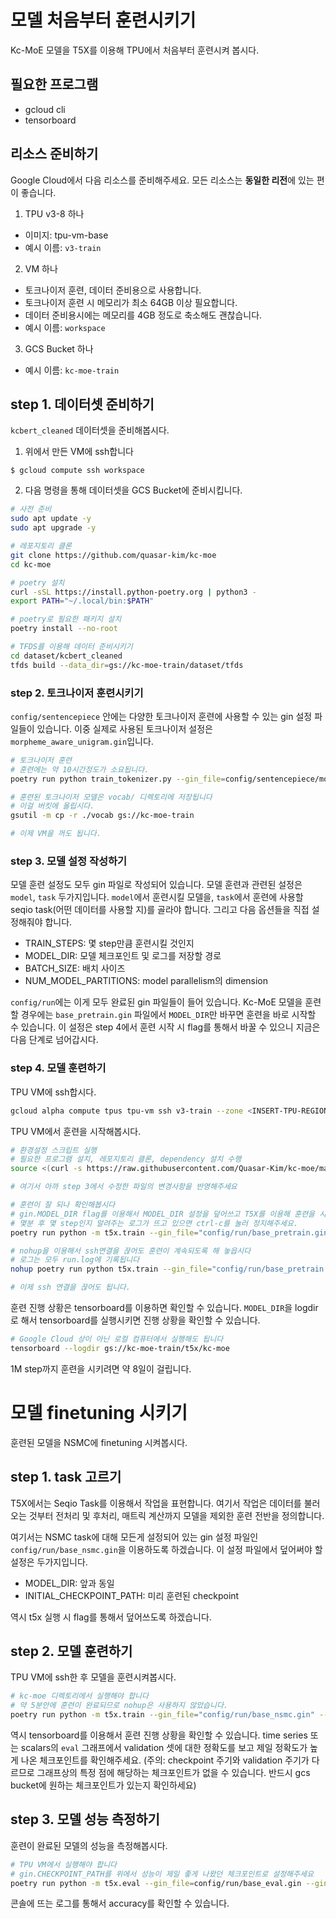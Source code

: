 # 모델 처음부터 훈련시키기
Kc-MoE 모델을 T5X를 이용해 TPU에서 처음부터 훈련시켜 봅시다.

## 필요한 프로그램
- gcloud cli
- tensorboard

## 리소스 준비하기
Google Cloud에서 다음 리소스를 준비해주세요. 모든 리소스는 **동일한 리전**에 있는 편이 좋습니다.
1. TPU v3-8 하나
 * 이미지: tpu-vm-base
 * 예시 이름: `v3-train`
2. VM 하나
 * 토크나이저 훈련, 데이터 준비용으로 사용합니다.
 * 토크나이저 훈련 시 메모리가 최소 64GB 이상 필요합니다.
 * 데이터 준비용시에는 메모리를 4GB 정도로 축소해도 괜찮습니다.
 * 예시 이름: `workspace`
3. GCS Bucket 하나
 * 예시 이름: `kc-moe-train`

## step 1. 데이터셋 준비하기
`kcbert_cleaned` 데이터셋을 준비해봅시다.

1. 위에서 만든 VM에 ssh합니다
```
$ gcloud compute ssh workspace
```
2. 다음 명령을 통해 데이터셋을 GCS Bucket에 준비시킵니다.
```sh
# 사전 준비
sudo apt update -y
sudo apt upgrade -y

# 레포지토리 클론
git clone https://github.com/quasar-kim/kc-moe
cd kc-moe

# poetry 설치
curl -sSL https://install.python-poetry.org | python3 - 
export PATH="~/.local/bin:$PATH"

# poetry로 필요한 패키지 설치
poetry install --no-root

# TFDS를 이용해 데이터 준비시키기
cd dataset/kcbert_cleaned
tfds build --data_dir=gs://kc-moe-train/dataset/tfds
```

### step 2. 토크나이저 훈련시키기
`config/sentencepiece` 안에는 다양한 토크나이저 훈련에 사용할 수 있는 gin 설정 파일들이 있습니다.
이중 실제로 사용된 토크나이저 설정은 `morpheme_aware_unigram.gin`입니다. 

```sh
# 토크나이저 훈련
# 훈련에는 약 10시간정도가 소요됩니다.
poetry run python train_tokenizer.py --gin_file=config/sentencepiece/morpheme_aware_unigram.gin

# 훈련된 토크나이저 모델은 vocab/ 디렉토리에 저장됩니다
# 이걸 버킷에 올립시다.
gsutil -m cp -r ./vocab gs://kc-moe-train

# 이제 VM을 꺼도 됩니다.
```

### step 3. 모델 설정 작성하기
모델 훈련 설정도 모두 gin 파일로 작성되어 있습니다. 모델 훈련과 관련된 설정은 `model`, `task` 두가지입니다. `model`에서 훈련시킬 모델을, `task`에서 훈련에 사용할 seqio task(어떤 데이터를 사용할 지)를 골라야 합니다. 그리고 다음 옵션들을 직접 설정해줘야 합니다.

 * TRAIN_STEPS: 몇 step만큼 훈련시킬 것인지
 * MODEL_DIR: 모델 체크포인트 및 로그를 저장할 경로
 * BATCH_SIZE: 배치 사이즈
 * NUM_MODEL_PARTITIONS: model parallelism의 dimension

`config/run`에는 이게 모두 완료된 gin 파일들이 들어 있습니다. Kc-MoE 모델을 훈련할 경우에는 `base_pretrain.gin` 파일에서 `MODEL_DIR`만 바꾸면 훈련을 바로 시작할 수 있습니다. 이 설정은 step 4에서 훈련 시작 시 flag를 통해서 바꿀 수 있으니 지금은 다음 단계로 넘어갑시다.

### step 4. 모델 훈련하기
TPU VM에 ssh합시다.
```sh
gcloud alpha compute tpus tpu-vm ssh v3-train --zone <INSERT-TPU-REGION>
```

TPU VM에서 훈련을 시작해봅시다.
```sh
# 환경설정 스크립트 실행
# 필요한 프로그램 설치, 레포지토리 클론, dependency 설치 수행
source <(curl -s https://raw.githubusercontent.com/Quasar-Kim/kc-moe/main/tpu-setup.sh)

# 여기서 아까 step 3에서 수정한 파일의 변경사항을 반영해주세요

# 훈련이 잘 되나 확인해봅시다
# gin.MODEL_DIR flag를 이용해서 MODEL_DIR 설정을 덮어쓰고 T5X를 이용해 훈련을 시작합니다
# 몇분 후 몇 step인지 알려주는 로그가 뜨고 있으면 ctrl-c를 눌러 정지해주세요.
poetry run python -m t5x.train --gin_file="config/run/base_pretrain.gin" --gin.MODEL_DIR=\"gs://kc-moe-train/t5x/kc-moe\" --gin_search_paths=./flaxformer

# nohup을 이용해서 ssh연결을 끊어도 훈련이 계속되도록 해 놓읍시다
# 로그는 모두 run.log에 기록됩니다
nohup poetry run python t5x.train --gin_file="config/run/base_pretrain.gin" --gin.MODEL_DIR=\"gs://kc-moe-train/t5x/kc-moe\" --gin_search_paths=./flaxformer &> run.log &

# 이제 ssh 연결을 끊어도 됩니다.
```

훈련 진행 상황은 tensorboard를 이용하면 확인할 수 있습니다. `MODEL_DIR`을 logdir로 해서 tensorboard를 실행시키면 진행 상황을 확인할 수 있습니다.
```sh
# Google Cloud 상이 아닌 로컬 컴퓨터에서 실행해도 됩니다
tensorboard --logdir gs://kc-moe-train/t5x/kc-moe
```

1M step까지 훈련을 시키려면 약 8일이 걸립니다.

# 모델 finetuning 시키기
훈련된 모델을 NSMC에 finetuning 시켜봅시다.

## step 1. task 고르기
T5X에서는 Seqio Task를 이용해서 작업을 표현합니다. 여기서 작업은 데이터를 불러오는 것부터 전처리 및 후처리, 매트릭 계산까지 모델을 제외한 훈련 전반을 정의합니다. 

여기서는 NSMC task에 대해 모든게 설정되어 있는 gin 설정 파일인 `config/run/base_nsmc.gin`을 이용하도록 하겠습니다.
이 설정 파일에서 덮어써야 할 설정은 두가지입니다.

* MODEL_DIR: 앞과 동일
* INITIAL_CHECKPOINT_PATH: 미리 훈련된 checkpoint

역시 t5x 실행 시 flag를 통해서 덮어쓰도록 하겠습니다.

## step 2. 모델 훈련하기
TPU VM에 ssh한 후 모델을 훈련시켜봅시다.
```sh
# kc-moe 디렉토리에서 실행해야 합니다
# 약 5분안에 훈련이 완료되므로 nohup은 사용하지 않았습니다.
poetry run python -m t5x.train --gin_file="config/run/base_nsmc.gin" --gin.MODEL_DIR=\"gs://kc-moe-train/t5x/kc-moe-nsmc\" --gin.INITIAL_CHECKPOINT_PATH=\"gs://kc-moe-train/t5x/kc-moe/checkpoint_1000000\" --gin_search_paths=./flaxformer
```

역시 tensorboard를 이용해서 훈련 진행 상황을 확인할 수 있습니다. time series 또는 scalars의 `eval` 그래프에서 validation 셋에 대한 정확도를 보고 제일 정확도가 높게 나온 체크포인트를 확인해주세요. (주의: checkpoint 주기와 validation 주기가 다르므로 그래프상의 특정 점에 해당하는 체크포인트가 없을 수 있습니다. 반드시 gcs bucket에 원하는 체크포인트가 있는지 확인하세요)

## step 3. 모델 성능 측정하기
훈련이 완료된 모델의 성능을 측정해봅시다.
```sh
# TPU VM에서 실행해야 합니다
# gin.CHECKPOINT_PATH를 위에서 성능이 제일 좋게 나왔던 체크포인트로 설정해주세요
poetry run python -m t5x.eval --gin_file=config/run/base_eval.gin --gin.CHECKPOINT_PATH=\"gs://kc-moe-train/t5x/kc-moe-nsmc/checkpoint_1000050\" --gin.MIXTURE_OR_TASK_NAME=\"nsmc\" --gin_search_paths=./flaxformer
```

콘솔에 뜨는 로그를 통해서 accuracy를 확인할 수 있습니다.